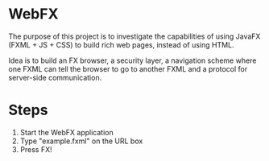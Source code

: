 WebFX
=====
The purpose of this project is to investigate the capabilities of using JavaFX (FXML + JS + CSS) to build rich web pages, instead of using HTML.

Idea is to build an FX browser, a security layer, a navigation scheme where one FXML can tell the browser to go to another FXML and a protocol for server-side communication.

Steps
=====
1. Start the WebFX application
2. Type "example.fxml" on the URL box
3. Press FX!
